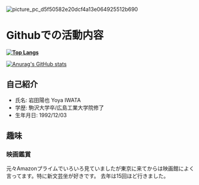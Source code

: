 ![picture_pc_d5f50582e20dcf4a13e064925512b690](https://user-images.githubusercontent.com/28820628/152374088-ba365f12-b28f-4e44-97a1-82b54ca2c4e0.jpg)


# Githubでの活動内容
**[![Top Langs](https://github-readme-stats.vercel.app/api/top-langs/?username=YoIwata
)](https://github.com/anuraghazra/github-readme-stats)**


[![Anurag's GitHub stats](https://github-readme-stats.vercel.app/api?username=YoIwata&theme=onedark&show_icons=true)](https://github.com/anuraghazra/github-readme-stats)

## 自己紹介
- 氏名: 岩田陽也 Yoya IWATA
- 学歴: 駒沢大学卒/広島工業大学院修了
- 生年月日: 1992/12/03

## 趣味
### 映画鑑賞
元々Amazonプライムでいろいろ見ていましたが東京に来てからは映画館によく言ってます。特に新文芸坐が好きです。
去年は15回ほど行きました。
